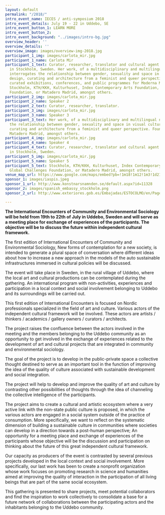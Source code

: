```yaml
---
layout: default
permalink: "/2018/"
intro_event_name: IECES / anti-symposium 2018
intro_event_details: July 19 - 22 in Uddebo, SE
intro_event_button_1: LEARN MORE
intro_event_button_2: 
intro_event_background: "../images/intro-bg.jpg"
overview_header: ''
overview_details: ''
overview_image: images/overview-img-2018.jpg
participant_1_img: images/carlota_mir.jpg
participant_1_name: Carlota Mir
participant_1_text: Curator, researcher, translator and cultural agent currently based
  in Stockholm, Sweden. Her work, of a multidisciplinary and multilingual nature,
  interrogates the relationship between gender, sexuality and space in visual culture,
  design, curating and architecture from a feminist and queer perspective. She has
  curated exhibitions, conferences, and public programmes for Moderna Museet, EUNIC
  Stockholm, KTH/KKH, Kulturhuset, Index Contemporary Arts Foundation, Global Challenges
  Foundation, or Matadero Madrid, amongst others.
participant_2_img: images/carlota_mir.jpg
participant_2_name: Speaker 2
participant_2_text: Curator, researcher, translator.
participant_3_img: images/carlota_mir.jpg
participant_3_name: Speaker 3
participant_3_text: Her work, of a multidisciplinary and multilingual nature, interrogates
  the relationship between gender, sexuality and space in visual culture, design,
  curating and architecture from a feminist and queer perspective. Foundation, or
  Matadero Madrid, amongst others.
participant_4_img: images/carlota_mir.jpg
participant_4_name: Speaker 4
participant_4_text: Curator, researcher, translator and cultural agent currently based
  in Stockholm, Sweden.
participant_5_img: images/carlota_mir.jpg
participant_5_name: Speaker 5
participant_5_text: Stockholm, KTH/KKH, Kulturhuset, Index Contemporary Arts Foundation,
  Global Challenges Foundation, or Matadero Madrid, amongst others.
venue_map_url: https://www.google.com/maps/embed?pb=!1m18!1m12!1m3!1d2145.133829626117!2d13.258032815998122!3d57.47605658104915!2m3!1f0!2f0!3f0!3m2!1i1024!2i768!4f13.1!3m3!1m2!1s0x46506544ea0d7421%3A0x7e71fd9d71d8830a!2sUllasj%C3%B6gatan%207B%2C%20514%2092%20Uddebo!5e0!3m2!1sen!2sse!4v1579089490398!5m2!1sen!2sse
sponsor_1: images/iaspis.jpeg
sponsor_1_url: http://www.konstnarsnamnden.se/default.aspx?id=11328
sponsor_2: images/spanish_embassy_stockholm.png
sponsor_2_url: http://www.exteriores.gob.es/Embajadas/ESTOCOLMO/en/Pages/inicio.aspx

---
```

**The International Encounters of Community and Environmental Sociology will be held from 19th to 22th of July in Uddebo, Sweden and will serve as a meeting place for exchange of experiences of the participants. The objective will be to discuss the future within independent cultural framework.**

The first edition of International Encounters of Community and Environmental Sociology, New forms of contemplation for a new society, is intended to generate a plural space of conversation where different ideas about how to increase a new approach in the models of the auto sustainable infrastructures immersed in cultural policies will be discussed.

The event will take place in Sweden, in the rural village of Uddebo, where the local art and cultural productions can be contemplated during the gathering. An international program with non-activities, experiences and participation in a local context and social involvement belonging to Uddebo and its surroundings will be carried out.

This first edition of International Encounters is focused on Nordic professionals specialized in the field of art and culture. Various actors of the independent cultural framework will be involved. These actors are artists / thinkers / academics / gallery owners / curators / architects.

The project raises the confluence between the actors involved in the meeting and the members belonging to the Uddebo community as an opportunity to get involved in the exchange of experiences related to the development of art and cultural projects that are integrated in community and environmental sociology.

The goal of the project is to develop in the public-private space a collective thought destined to serve as an important tool in the function of improving the idea of the quality of culture associated with sustainable development and social integration.

The project will help to develop and improve the quality of art and culture by contrasting other possibilities of thoughts through the idea of channeling the collective intelligence of the participants.

The project aims to create a cultural and artistic ecosystem where a very active link with the non-state public culture is proposed, in which the various actors are engaged in a social system outside of the practice of consumption. More specifically, we want to reflect on the systematic dimension of building a sustainable culture in communities where societies can develop in a direction towards a post-human perspective; An opportunity for a meeting place and exchange of experiences of the participants whose objective will be the discussion and participation on thinking about the future of this great independent cultural framework.

Our capacity as producers of the event is contrasted by several previous projects developed in the local context and social involvement. More specifically, our last work has been to create a nonprofit organization whose work focuses on promoting research in science and humanities aimed at improving the quality of interaction in the participation of all living beings that are part of the same social ecosystem.

This gathering is presented to share projects, meet potential collaborators and find the inspiration to work collectively to consolidate a base for a future network of collaborations between the participating actors and the inhabitants belonging to the Uddebo community.